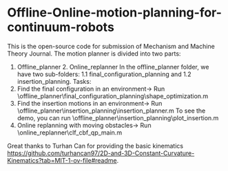 # Offline-Online-motion-planning-for-continuum-robots
This is the open-source code for submission of Mechanism and Machine Theory Journal.
The motion planner is divided into two parts: 
  1. Offline_planner 2. Online_replanner
In the offline_planner folder, we have two sub-folders:
    1.1 final_configuration_planning and 1.2 insertion_planning.
Tasks:
1. Find the final configuration in an environment→
   Run \offline_planner\final_configuration_planning\shape_optimization.m
3. Find the insertion motions in an environment→
   Run \offline_planner\insertion_planning\insertion_planner.m
   To see the demo, you can run \offline_planner\insertion_planning\plot_insertion.m
4. Online replanning with moving obstacles→
   Run \online_replanner\clf_cbf_qp_main.m

Great thanks to Turhan Can for providing the basic kinematics https://github.com/turhancan97/2D-and-3D-Constant-Curvature-Kinematics?tab=MIT-1-ov-file#readme.
